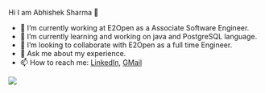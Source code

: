 Hi I am Abhishek Sharma 👋

- 🔭 I’m currently working at E2Open as a Associate Software Engineer.
- 🌱 I’m currently learning and working on java and PostgreSQL language.
- 👯 I’m looking to collaborate with E2Open as a full time Engineer.
- 💬 Ask me about my experience.
- 📫 How to reach me: 
[LinkedIn](https://www.linkedin.com/in/abhishek-sharma-b757621a4/),
[GMail](abhu.sharma29@gmail.com)
<img src="https://github-readme-stats.vercel.app/api?username=mrabhishek29&&show_icons=true&title_color=FFFF00&icon_color=DC143C&text_color=4169E1&bg_color=151515">
